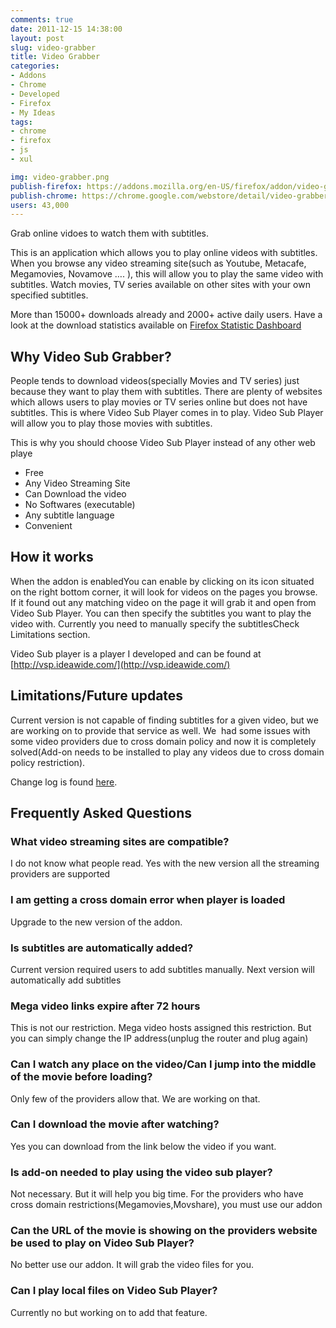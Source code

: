 ```yaml
---
comments: true
date: 2011-12-15 14:38:00
layout: post
slug: video-grabber
title: Video Grabber
categories:
- Addons
- Chrome
- Developed
- Firefox
- My Ideas
tags:
- chrome
- firefox
- js
- xul

img: video-grabber.png
publish-firefox: https://addons.mozilla.org/en-US/firefox/addon/video-grabber/
publish-chrome: https://chrome.google.com/webstore/detail/video-grabber/keinlcafjoaeegnnbmokjfbkkgfmpljh
users: 43,000
---
```


Grab online vidoes to watch them with subtitles.

<!-- more -->

This is an application which allows you to play online videos with subtitles. When you browse any video streaming site(such as Youtube, Metacafe, Megamovies, Novamove …. ), this will allow you to play the same video with subtitles. Watch movies, TV series available on other sites with your own specified subtitles.

<div class="alert alert-info">
More than 15000+ downloads already and 2000+ active daily users. Have a look at the download statistics available on <a href="https://addons.mozilla.org/en-US/firefox/addon/video-grabber/statistics/">Firefox Statistic Dashboard</a>
</div>

## Why Video Sub Grabber?

People tends to download videos(specially Movies and TV series) just because they want to play them with subtitles. There are plenty of websites which allows users to play movies or TV series online but does not have subtitles. This is where Video Sub Player comes in to play. Video Sub Player will allow you to play those movies with subtitles.

This is why you should choose Video Sub Player instead of any other web playe
	
  * Free
  * Any Video Streaming Site	
  * Can Download the video
  * No Softwares (executable)
  * Any subtitle language
  * Convenient

## How it works

When the addon is enabledYou can enable by clicking on its icon situated on the right bottom corner, it will look for videos on the pages you browse. If it found out any matching video on the page it will grab it and open from Video Sub Player. You can then specify the subtitles you want to play the video with. Currently you need to manually specify the subtitlesCheck Limitations section.

Video Sub player is a player I developed and can be found at [http://vsp.ideawide.com/](http://vsp.ideawide.com/)

## Limitations/Future updates

Current version is not capable of finding subtitles for a given video, but we are working on to provide that service as well. We  had some issues with some video providers due to cross domain policy and now it is completely solved(Add-on needs to be installed to play any videos due to cross domain policy restriction).


Change log is found [here](http://ideawide.com/video-sub-grabber-change-log/).

## Frequently Asked Questions

### What video streaming sites are compatible?

I do not know what people read. Yes with the new version all the streaming providers are supported

### I am getting a cross domain error when player is loaded

Upgrade to the new version of the addon.


### Is subtitles are automatically added?

Current version required users to add subtitles manually. Next version will automatically add subtitles

### Mega video links expire after 72 hours

This is not our restriction. Mega video hosts assigned this restriction. But you can simply change the IP address(unplug the router and plug again)

### Can I watch any place on the video/Can I jump into the middle of the movie before loading?

Only few of the providers allow that. We are working on that.

### Can I download the movie after watching?

Yes you can download from the link below the video if you want.

### Is add-on needed to play using the video sub player?

Not necessary. But it will help you big time. For the providers who have cross domain restrictions(Megamovies,Movshare), you must use our addon

### Can the URL of the movie is showing on the providers website be used to play on Video Sub Player?

No better use our addon. It will grab the video files for you.

### Can I play local files on Video Sub Player?

Currently no but working on to add that feature.

